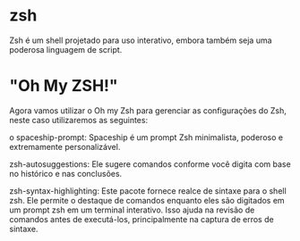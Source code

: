 # zsh
Zsh é um shell projetado para uso interativo, embora também seja uma poderosa linguagem de script.

# "Oh My ZSH!"
Agora vamos utilizar o Oh my Zsh para gerenciar as configurações do Zsh, neste caso utilizaremos as seguintes:

o spaceship-prompt: Spaceship é um prompt Zsh minimalista, poderoso e extremamente personalizável.

zsh-autosuggestions: Ele sugere comandos conforme você digita com base no histórico e nas conclusões.

zsh-syntax-highlighting: Este pacote fornece realce de sintaxe para o shell zsh. Ele permite o destaque de comandos enquanto eles são digitados em um prompt zsh em um terminal interativo. Isso ajuda na revisão de comandos antes de executá-los, principalmente na captura de erros de sintaxe.





#

